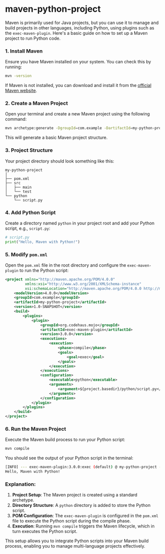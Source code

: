 # maven-python-project
Maven is primarily used for Java projects, but you can use it to manage and build projects in other languages, including Python, using plugins such as the `exec-maven-plugin`. Here's a basic guide on how to set up a Maven project to run Python code.

### 1. **Install Maven**

Ensure you have Maven installed on your system. You can check this by running:

```sh
mvn -version
```

If Maven is not installed, you can download and install it from the [official Maven website](https://maven.apache.org/install.html).

### 2. **Create a Maven Project**

Open your terminal and create a new Maven project using the following command:

```sh
mvn archetype:generate -DgroupId=com.example -DartifactId=my-python-project -DarchetypeArtifactId=maven-archetype-quickstart -DinteractiveMode=false
```

This will generate a basic Maven project structure.

### 3. **Project Structure**

Your project directory should look something like this:

```
my-python-project
│
├── pom.xml
├── src
│   ├── main
│   └── test
└── python
    └── script.py
```

### 4. **Add Python Script**

Create a directory named `python` in your project root and add your Python script, e.g., `script.py`:

```python
# script.py
print("Hello, Maven with Python!")
```

### 5. **Modify `pom.xml`**

Open the `pom.xml` file in the root directory and configure the `exec-maven-plugin` to run the Python script:

```xml
<project xmlns="http://maven.apache.org/POM/4.0.0"
         xmlns:xsi="http://www.w3.org/2001/XMLSchema-instance"
         xsi:schemaLocation="http://maven.apache.org/POM/4.0.0 http://maven.apache.org/xsd/maven-4.0.0.xsd">
    <modelVersion>4.0.0</modelVersion>
    <groupId>com.example</groupId>
    <artifactId>my-python-project</artifactId>
    <version>1.0-SNAPSHOT</version>
    <build>
        <plugins>
            <plugin>
                <groupId>org.codehaus.mojo</groupId>
                <artifactId>exec-maven-plugin</artifactId>
                <version>3.0.0</version>
                <executions>
                    <execution>
                        <phase>compile</phase>
                        <goals>
                            <goal>exec</goal>
                        </goals>
                    </execution>
                </executions>
                <configuration>
                    <executable>python</executable>
                    <arguments>
                        <argument>${project.basedir}/python/script.py</argument>
                    </arguments>
                </configuration>
            </plugin>
        </plugins>
    </build>
</project>
```

### 6. **Run the Maven Project**

Execute the Maven build process to run your Python script:

```sh
mvn compile
```

You should see the output of your Python script in the terminal:

```sh
[INFO] --- exec-maven-plugin:3.0.0:exec (default) @ my-python-project ---
Hello, Maven with Python!
```

### Explanation:

1. **Project Setup**: The Maven project is created using a standard archetype.
2. **Directory Structure**: A `python` directory is added to store the Python script.
3. **POM Configuration**: The `exec-maven-plugin` is configured in the `pom.xml` file to execute the Python script during the compile phase.
4. **Execution**: Running `mvn compile` triggers the Maven lifecycle, which in turn executes the Python script.

This setup allows you to integrate Python scripts into your Maven build process, enabling you to manage multi-language projects effectively.
